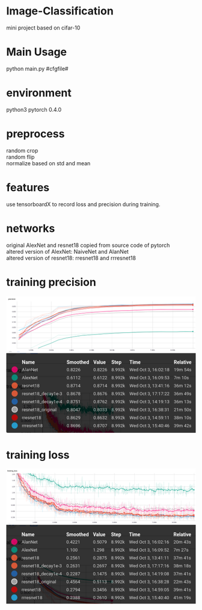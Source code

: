 # Image-Classification
mini project based on cifar-10
# Main Usage
python main.py #cfgfile#
# environment
python3 pytorch 0.4.0
# preprocess
random crop  
random flip  
normalize based on std and mean
# features
use tensorboardX to record loss and precision during training.
# networks
original AlexNet and resnet18 copied from source code of pytorch  
altered version of AlexNet: NaiveNet and AlanNet  
altered version of resnet18: rresnet18 and rrresnet18
# training precision
![alt text](https://github.com/Ela-Boska/Image-Classification/blob/master/statistic/precision_nolegend.png)
![alt text](https://github.com/Ela-Boska/Image-Classification/blob/master/statistic/precision_legend.png)
# training loss
![alt text](https://github.com/Ela-Boska/Image-Classification/blob/master/statistic/training_loss_nolegend.png)
![alt text](https://github.com/Ela-Boska/Image-Classification/blob/master/statistic/training_loss_legend.png)
